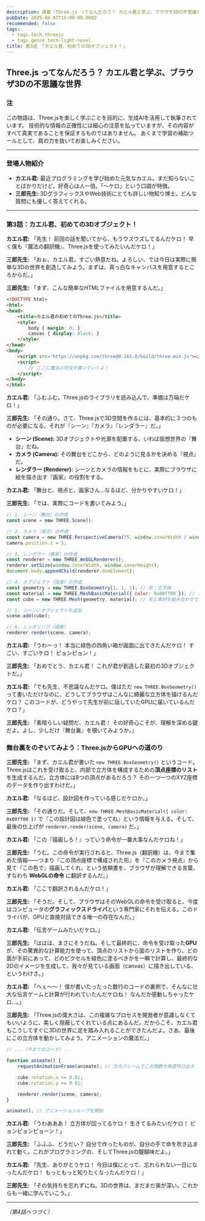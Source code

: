 ```yaml
---
description: 連載「Three.js ってなんだろう？ カエル君と学ぶ、ブラウザ3Dの不思議な世界」
pubDate: 2025-08-07T15:00:00.000Z
recommended: false
tags:
  - tags.tech.threejs
  - tags.genre.tech-light-novel
title: 第3話 「カエル君、初めての3Dオブジェクト！」 
---
```


## Three.js ってなんだろう？ カエル君と学ぶ、ブラウザ3Dの不思議な世界

### 注

この物語は、Three.jsを楽しく学ぶことを目的に、生成AIを活用して執筆されています。
技術的な情報の正確性には細心の注意を払っていますが、その内容がすべて真実であることを保証するものではありません。
あくまで学習の補助ツールとして、肩の力を抜いてお楽しみください。

---

### 登場人物紹介

*   **カエル君:** 最近プログラミングを学び始めた元気なカエル。まだ知らないことばかりだけど、好奇心は人一倍。「〜ケロ」という口調が特徴。
*   **三郎先生:** 3DグラフィックスやWeb技術にとても詳しい物知り博士。どんな質問にも優しく答えてくれる。

---

### 第3話：カエル君、初めての3Dオブジェクト！

**カエル君:** 「先生！ 前回の話を聞いてから、もうウズウズしてるんだケロ！ 早く僕も『魔法の翻訳機』、Three.jsを使ってみたいんだケロ！」

**三郎先生:** 「おぉ、カエル君。すごい熱意だね。よろしい、では今日は実際に簡単な3Dの世界を創造してみよう。まずは、真っ白なキャンバスを用意するところからだ。」

**三郎先生:** 「まず、こんな簡単なHTMLファイルを用意するんだ。」

```html
<!DOCTYPE html>
<html>
<head>
    <title>カエル君の初めてのThree.js</title>
    <style>
        body { margin: 0; }
        canvas { display: block; }
    </style>
</head>
<body>
    <script src="https://unpkg.com/three@0.165.0/build/three.min.js"></script>
    <script>
        // ここに魔法の呪文を書いていくよ！
    </script>
</body>
</html>
```

**カエル君:** 「ふむふむ。Three.jsのライブラリを読み込んで、準備は万端だケロ！」

**三郎先生:** 「その通り。さて、Three.jsで3D空間を作るには、基本的に３つのものが必要になる。それが『シーン』『カメラ』『レンダラー』だ。」

*   **シーン (Scene):** 3Dオブジェクトや光源を配置する、いわば仮想世界の『舞台』だね。
*   **カメラ (Camera):** その舞台をどこから、どのように見るかを決める『視点』だ。
*   **レンダラー (Renderer):** シーンとカメラの情報をもとに、実際にブラウザに絵を描き出す『画家』の役割をする。

**カエル君:** 「舞台と、視点と、画家さん…なるほど、分かりやすいケロ！」

**三郎先生:** 「では、実際にコードを書いてみよう。」

```javascript
// 1. シーン（舞台）の作成
const scene = new THREE.Scene();

// 2. カメラ（視点）の作成
const camera = new THREE.PerspectiveCamera(75, window.innerWidth / window.innerHeight, 0.1, 1000);
camera.position.z = 5;

// 3. レンダラー（画家）の作成
const renderer = new THREE.WebGLRenderer();
renderer.setSize(window.innerWidth, window.innerHeight);
document.body.appendChild(renderer.domElement);

// 4. オブジェクト（役者）の作成
const geometry = new THREE.BoxGeometry(1, 1, 1); // 形：立方体
const material = new THREE.MeshBasicMaterial({ color: 0x00ff00 }); // 素材：緑色
const cube = new THREE.Mesh(geometry, material); // 形と素材を組み合わせてメッシュを作成

// 5. シーンにオブジェクトを追加
scene.add(cube);

// 6. レンダリング（描画）
renderer.render(scene, camera);
```

**カエル君:** 「うわーっ！ 本当に緑色の四角い箱が画面に出てきたんだケロ！ すごい、すごいケロ！ ピョンピョン！」

**三郎先生:** 「おめでとう、カエル君！ これが君が創造した最初の3Dオブジェクトだ。」

**カエル君:** 「でも先生、不思議なんだケロ。僕はただ `new THREE.BoxGeometry()` って書いただけなのに、どうしてブラウザはこんなに綺麗な立方体を描けるんだケロ？ このコードが、どうやって先生が前に話していたGPUに届いているんだケロ？」

**三郎先生:** 「素晴らしい疑問だ、カエル君！ その好奇心こそが、理解を深める鍵だよ。よし、少しだけ『舞台裏』を覗いてみようか。」

### 舞台裏をのぞいてみよう：Three.jsからGPUへの道のり

**三郎先生:** 「まず、カエル君が書いた `new THREE.BoxGeometry()` というコード。Three.jsはこれを受け取ると、内部で立方体を構成するための**頂点座標のリスト**を生成するんだ。立方体には8つの頂点があるだろう？ その一つ一つのXYZ座標のデータを作り出すわけだ。」

**カエル君:** 「なるほど、設計図を作っている感じだケロか。」

**三郎先生:** 「その通りだ。そして、`new THREE.MeshBasicMaterial({ color: 0x00ff00 })` で『この設計図は緑色で塗ってね』という情報を与える。そして、最後の仕上げが `renderer.render(scene, camera)` だ。」

**カエル君:** 「この『描画しろ！』っていう命令が一番大事なんだケロね！」

**三郎先生:** 「うむ。この命令が実行されると、Three.js（翻訳機）は、今まで集めた情報――つまり『この頂点座標で構成された形』を『このカメラ視点』から見て『この色で』描画してくれ、という依頼書を、ブラウザが理解できる言葉、すなわち **WebGLの命令** に翻訳するんだ。」

**カエル君:** 「ここで翻訳されるんだケロ！」

**三郎先生:** 「そうだ。そして、ブラウザはそのWebGLの命令を受け取ると、今度はコンピュータの**グラフィックスドライバ**という専門家にそれを伝える。このドライバが、GPUと直接対話できる唯一の存在なんだ。」

**カエル君:** 「伝言ゲームみたいだケロ。」

**三郎先生:** 「ははは、まさにそうだね。そして最終的に、命令を受け取った**GPU**が、その驚異的な計算能力を使って、頂点のリストから面のリストを作り、どの面が手前にあって、どのピクセルを緑色に塗るべきかを一瞬で計算し、最終的な2Dのイメージを生成して、我々が見ている画面（canvas）に描き出している、というわけさ。」

**カエル君:** 「へぇ〜〜！ 僕が書いたったった数行のコードの裏側で、そんなに壮大な伝言ゲームと計算が行われていたんだケロね！ なんだか感動しちゃったケロ…。」

**三郎先生:** 「Three.jsの偉大さは、この複雑なプロセスを開発者が意識しなくてもいいように、美しく隠蔽してくれている点にあるんだ。だからこそ、カエル君もこうしてすぐに3Dの世界に足を踏み入れることができたんだよ。さあ、最後にこの立方体を動かしてみよう。アニメーションの魔法だ。」

```javascript
// ...（今までのコード）...

function animate() {
    requestAnimationFrame(animate); // 次のフレームでこの関数を再度呼び出す

    cube.rotation.x += 0.01;
    cube.rotation.y += 0.01;

    renderer.render(scene, camera);
}

animate(); // アニメーションループを開始
```

**カエル君:** 「うわあああ！ 立方体が回ってるケロ！ 生きてるみたいだケロ！ ピョンピョンピョーン！」

**三郎先生:** 「ふふふ、どうだい？ 自分で作ったものが、自分の手で命を吹き込まれて動く。これがプログラミングの、そしてThree.jsの醍醐味だよ。」

**カエル君:** 「先生、ありがとうケロ！ 今日は僕にとって、忘れられない一日になったんだケロ！ もっともっと知りたくなったんだケロ！」

**三郎先生:** 「その気持ちを忘れずにね。3Dの世界は、まだまだ奥が深い。これからも一緒に学んでいこう。」

---
*（第4話へつづく）*
